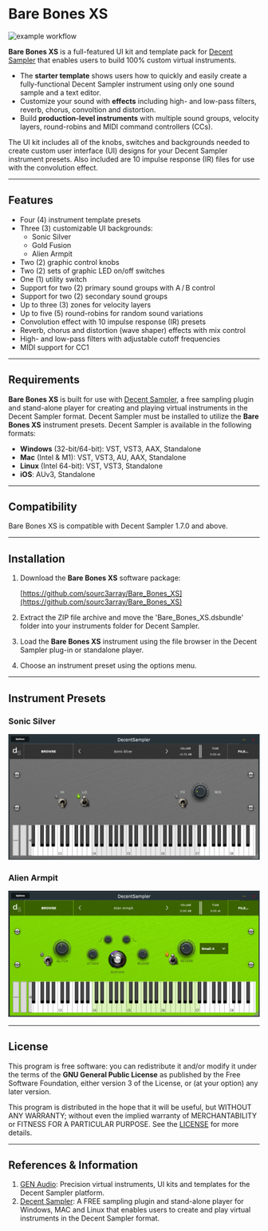 # Bare Bones XS

![example workflow](https://github.com/sourc3array/Bare_Bones_XS/actions/workflows/basic_workflow.yml/badge.svg)

**Bare Bones XS** is a full-featured UI kit and template pack for [Decent Sampler]( https://www.decentsamples.com/product/decent-sampler-plugin/ ) that enables users to build 100% custom virtual instruments.

 - The **starter template** shows users how to quickly and easily create a fully-functional Decent Sampler instrument using only one sound sample and a text editor.
 - Customize your sound with **effects** including high- and low-pass filters, reverb, chorus, convoltion and distortion.
 - Build **production-level instruments** with multiple sound groups, velocity layers, round-robins and MIDI command controllers (CCs). 

The UI kit includes all of the knobs, switches and backgrounds needed to create custom user interface (UI) designs for your Decent Sampler instrument presets. Also included are 10 impulse response (IR) files for use with the convolution effect.

***

## Features

 - Four (4) instrument template presets
 - Three (3) customizable UI backgrounds:
   - Sonic Silver
   - Gold Fusion
   - Alien Armpit
 - Two (2) graphic control knobs
 - Two (2) sets of graphic LED on/off switches
 - One (1) utility switch
 - Support for two (2) primary sound groups with A&thinsp;/&thinsp;B control
 - Support for two (2) secondary sound groups
 - Up to three (3) zones for velocity layers
 - Up to five (5) round-robins for random sound variations
 - Convolution effect with 10 impulse response (IR) presets
 - Reverb, chorus and distortion (wave shaper) effects with mix control
 - High- and low-pass filters with adjustable cutoff frequencies
 - MIDI support for CC1

***

## Requirements

**Bare Bones XS** is built for use with [Decent Sampler]( https://www.decentsamples.com/product/decent-sampler-plugin/ ), a free sampling plugin and stand-alone player for creating and playing virtual instruments in the Decent Sampler format. Decent Sampler must be installed to utilize the **Bare Bones XS** instrument presets. Decent Sampler is available in the following formats:

 - **Windows** (32-bit/64-bit): VST, VST3, AAX, Standalone
 - **Mac** (Intel & M1): VST, VST3, AU, AAX, Standalone
 - **Linux** (Intel 64-bit): VST, VST3, Standalone
 - **iOS**: AUv3, Standalone

***
 
## Compatibility

Bare Bones XS is compatible with Decent Sampler 1.7.0 and above.

***

## Installation
 
1. Download the **Bare Bones XS** software package:

   [https://github.com/sourc3array/Bare_Bones_XS](https://github.com/sourc3array/Bare_Bones_XS)

2. Extract the ZIP file archive and move the 'Bare_Bones_XS.dsbundle' folder into your instruments folder for Decent Sampler.

3. Load the **Bare Bones XS** instrument using the file browser in the Decent Sampler plug-in or standalone player.

4. Choose an instrument preset using the options menu.

***

## Instrument Presets

### Sonic Silver

![UI - Sonic Silver](/Docs/Images/Preset_UI_Sonic_Silver.png)

### Alien Armpit

![UI - Alien Armpit](/Docs/Images/Preset_UI_Alien_Armpit.png)

***
 
 ## License

This program is free software: you can redistribute it and/or modify it under the terms of the **GNU General Public License** as published by the Free Software Foundation, either version 3 of the License, or (at your option) any later version.

This program is distributed in the hope that it will be useful, but WITHOUT ANY WARRANTY; without even the implied warranty of MERCHANTABILITY or FITNESS FOR A PARTICULAR PURPOSE. See the [LICENSE]( /LICENSE ) for more details.

***

 ## References & Information
 
 1. [GEN Audio]( https://genaudio.biz ): Precision virtual instruments, UI kits and templates for the Decent Sampler platform.
 2. [Decent Sampler]( https://www.decentsamples.com/product/decent-sampler-plugin/ ): A FREE sampling plugin and stand-alone player for Windows, MAC and Linux that enables users to create and play virtual instruments in the Decent Sampler format.
 
